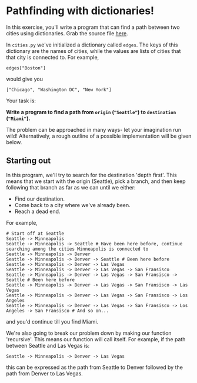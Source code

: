 # Pathfinding with dictionaries!

In this exercise, you'll write a program that can find a path between two cities using dictionaries. Grab the source file [here](cities.py/#L1).

In `cities.py` we've initialized a dictionary called `edges`. The keys of this dictionary are the names of cities, while the values are lists of cities that that city is connected to. For example,

```
edges["Boston"]
```

would give you

```
["Chicago", "Washington DC", "New York"]
```

Your task is:

**Write a program to find a path from `origin` (`"Seattle"`) to `destination` (`"Miami"`).**

The problem can be approached in many ways- let your imagination run wild! Alternatively, a rough outline of a possible implementation will be given below.

## Starting out

In this program, we'll try to search for the destination 'depth first'. This means that we start with the origin (Seattle), pick a branch, and then keep following that branch as far as we can until we either:

* Find our destination.
* Come back to a city where we've already been.
* Reach a dead end.

For example, 

```
# Start off at Seattle
Seattle -> Minneapolis
Seattle -> Minneapolis -> Seattle # Have been here before, continue searching among the cities Minneapolis is connected to
Seattle -> Minneapolis -> Denver
Seattle -> Minneapolis -> Denver -> Seattle # Been here before
Seattle -> Minneapolis -> Denver -> Las Vegas
Seattle -> Minneapolis -> Denver -> Las Vegas -> San Fransisco
Seattle -> Minneapolis -> Denver -> Las Vegas -> San Fransisco -> Seattle # Been here before
Seattle -> Minneapolis -> Denver -> Las Vegas -> San Fransisco -> Las Vegas
Seattle -> Minneapolis -> Denver -> Las Vegas -> San Fransisco -> Los Angeles
Seattle -> Minneapolis -> Denver -> Las Vegas -> San Fransisco -> Los Angeles -> San Fransisco # And so on...
```

and you'd continue till you find Miami.

We're also going to break our problem down by making our function 'recursive'. This means our function will call itself. For example, if the path between Seattle and Las Vegas is:

```
Seattle -> Minneapolis -> Denver -> Las Vegas
```

this can be expressed as the path from Seattle to Denver followed by the path from Denver to Las Vegas.